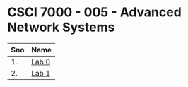 # CSCI 7000 - 005 - Advanced Network Systems

| Sno | Name                  |
| --- | --------------------- |
| 1.  | [Lab 0](lab0/lab0.md) |
| 2.  | [Lab 1](lab1/lab1.md) |
